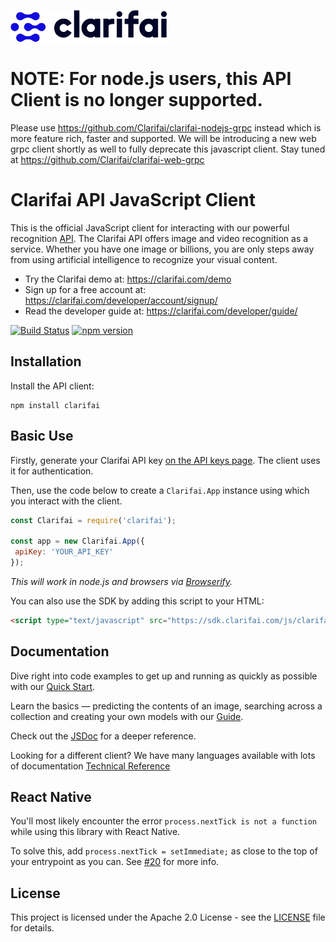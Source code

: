 ![Clarifai logo](logo.png)

# NOTE: For node.js users, this API Client is no longer supported. 

Please use https://github.com/Clarifai/clarifai-nodejs-grpc instead which is more feature rich, faster and supported. We will be introducing a new web grpc client shortly as well to fully deprecate this javascript client. Stay tuned at https://github.com/Clarifai/clarifai-web-grpc


# Clarifai API JavaScript Client

This is the official JavaScript client for interacting with our powerful recognition 
[API](https://developer.clarifai.com). The Clarifai API offers image and video recognition as a service. Whether you 
have one image or billions, you are only steps away from using artificial intelligence to recognize your visual content.

* Try the Clarifai demo at: https://clarifai.com/demo
* Sign up for a free account at: https://clarifai.com/developer/account/signup/
* Read the developer guide at: https://clarifai.com/developer/guide/


[![Build Status](https://travis-ci.org/Clarifai/clarifai-javascript.svg?branch=master)](https://travis-ci.org/Clarifai/clarifai-javascript)
[![npm version](https://badge.fury.io/js/clarifai.svg)](https://badge.fury.io/js/clarifai)

## Installation
Install the API client:
```
npm install clarifai
```

## Basic Use

Firstly, generate your Clarifai API key [on the API keys page](https://clarifai.com/developer/account/keys). The client
uses it for authentication.

Then, use the code below to create a `Clarifai.App` instance using which you interact with the client.

```js
const Clarifai = require('clarifai');

const app = new Clarifai.App({
 apiKey: 'YOUR_API_KEY'
});
```

*This will work in node.js and browsers via [Browserify](http://browserify.org/).*

You can also use the SDK by adding this script to your HTML:

```html
<script type="text/javascript" src="https://sdk.clarifai.com/js/clarifai-latest.js"></script>
```

## Documentation

Dive right into code examples to get up and running as quickly as possible with our [Quick Start](https://developer.clarifai.com/quick-start/).

Learn the basics — predicting the contents of an image, searching across a collection and creating your own models with our [Guide](https://developer.clarifai.com/guide/).

Check out the [JSDoc](https://sdk.clarifai.com/js/latest/index.html) for a deeper reference.

Looking for a different client? We have many languages available with lots of documentation [Technical Reference](https://clarifai.com/developer/reference)

## React Native

You'll most likely encounter the error `process.nextTick is not a function` while using this library with React Native.

To solve this, add `process.nextTick = setImmediate;` as close to the top of your entrypoint as you can. See [#20](https://github.com/Clarifai/clarifai-javascript/issues/20) for more info.


## License

This project is licensed under the Apache 2.0 License - see the [LICENSE](LICENSE) file for details.
